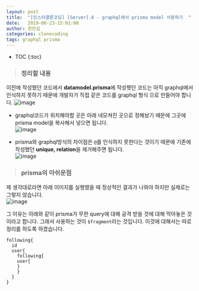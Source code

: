 ```yaml
---
layout: post
title:  "[인스타클론코딩] [Server].6 - graphql에서 prisma model 사용하기  "
date:   2019-06-23-15:01:00
author: 한만섭
categories: clonecoding
tags: graphql prisma
---
```


* TOC
{:toc}


> ### 정리할 내용 
  
  이전에 작성했던 코드에서 **datamodel.prisma**에 작성햇던 코드는 아직 graphql에서 인식하지 못하기 때문에 개발자가 직접 같은 코드를 graphql 형식
  으로 만들어야 합니다. 
 ![image](https://user-images.githubusercontent.com/46010705/59972318-f9978c80-95c7-11e9-8272-576234b59fb2.png)


* graphql코드가 위치해야할 곳은 아래 네모쳐진 곳으로 정해놨기 때문에 그곳에 prisma model을 복사해서 넣으면 됩니다.  
![image](https://user-images.githubusercontent.com/46010705/59972343-45e2cc80-95c8-11e9-9f78-6f69b90fb66c.png)


* prisma와 graphql방식의 차이점은 `@`를 인식하지 못한다는 것이기 때문에 기존에 작성했던 **unique, relation**을 제거해주면 됩니다.  
![image](https://user-images.githubusercontent.com/46010705/59972355-7a568880-95c8-11e9-9f4c-60b273cd364c.png)



> ### prisma의 아쉬운점 

  제 생각대로라면 아래 이미지를 실행했을 때 정상적인 결과가 나와야 하지만 실제로는 그렇지 않습니다.  
  ![image](https://user-images.githubusercontent.com/46010705/59972425-dd94ea80-95c9-11e9-89f2-516937ca7bd8.png)
  
  그 이유는 아래와 같이 prisma가 무한 query에 대해 공격 받을 것에 대해 막아놓은 것이라고 합니다. 그래서 사용하는 것이 `$fragment`라는 것입니다. 
  이것에 대해서는 따로 정리를 하도록 하겠습니다. 
  ```
  following{
    id
    user{
      following{
      user{
      }
      }
    }
  }
  ```

